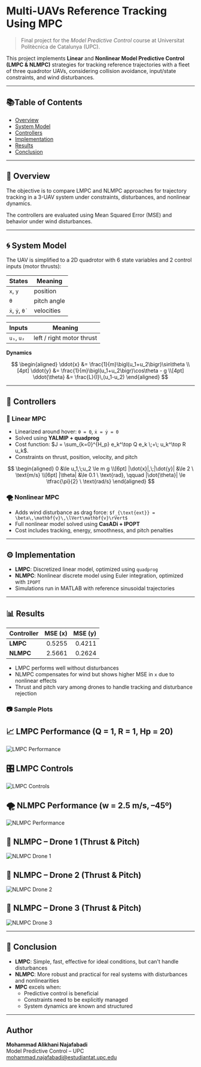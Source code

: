 # Multi-UAVs Reference Tracking Using MPC

> Final project for the *Model Predictive Control* course at Universitat Politècnica de Catalunya (UPC).

This project implements **Linear** and **Nonlinear Model Predictive Control (LMPC & NLMPC)** strategies for tracking reference trajectories with a fleet of three quadrotor UAVs, considering collision avoidance, input/state constraints, and wind disturbances.

---

##  📚Table of Contents

- [Overview](#overview)
- [System Model](#system-model)
- [Controllers](#controllers)
- [Implementation](#implementation)
- [Results](#results)
- [Conclusion](#conclusion)

---

## 🧠 Overview

The objective is to compare LMPC and NLMPC approaches for trajectory tracking in a 3-UAV system under constraints, disturbances, and nonlinear dynamics. 

The controllers are evaluated using Mean Squared Error (MSE) and behavior under wind disturbances.

---

## 🌀 System Model

The UAV is simplified to a 2D quadrotor with 6 state variables and 2 control inputs (motor thrusts):

| **States** | Meaning |
|------------|---------|
| `x`, `y`   | position |
| `θ`        | pitch angle |
| `ẋ`, `ẏ`, `θ̇` | velocities |

| **Inputs** | Meaning |
|------------|---------|
| `u₁`, `u₂` | left / right motor thrust |

**Dynamics**

$$
\begin{aligned}
\ddot{x} &= \frac{1}{m}\bigl(u_1+u_2\bigr)\sin\theta \\[4pt]
\ddot{y} &= \frac{1}{m}\bigl(u_1+u_2\bigr)\cos\theta - g \\[4pt]
\ddot{\theta} &= \frac{L}{I}\,(u_1-u_2)
\end{aligned}
$$

---

## 🧮 Controllers

### 📏 Linear MPC

- Linearized around hover: `θ = 0`, `ẋ = ẏ = 0`
- Solved using **YALMIP + quadprog**
- Cost function:
  $J = \sum_{k=0}^{H_p} e_k^\top Q e_k \;+\; u_k^\top R u_k$.
- Constraints on thrust, position, velocity, and pitch

$$
\begin{aligned}
0 &\le u_1,\;u_2 \le m g \\[6pt]
|\dot{x}|,\;|\dot{y}| &\le 2 \ \text{m/s} \\[6pt]
|\theta| &\le 0.1 \ \text{rad}, \qquad
|\dot{\theta}| \le \tfrac{\pi}{2} \ \text{rad/s}
\end{aligned}
$$


### 🌪 Nonlinear MPC

- Adds wind disturbance as drag force: `$f_{\text{ext}} = \beta\,\mathbf{v}\,\lVert\mathbf{v}\rVert$`
- Full nonlinear model solved using **CasADi + IPOPT**
- Cost includes tracking, energy, smoothness, and pitch penalties

---

## ⚙️ Implementation

- **LMPC**: Discretized linear model, optimized using `quadprog`
- **NLMPC**: Nonlinear discrete model using Euler integration, optimized with `IPOPT`
- Simulations run in MATLAB with reference sinusoidal trajectories

---

##  📊 Results

| Controller | MSE (x) | MSE (y) |
|------------|--------:|--------:|
| **LMPC**   | 0.5255  | 0.4211  |
| **NLMPC**  | 2.5661  | 0.2624  |

- LMPC performs well without disturbances
- NLMPC compensates for wind but shows higher MSE in `x` due to nonlinear effects
- Thrust and pitch vary among drones to handle tracking and disturbance rejection

### 📷 Sample Plots

## 📈 LMPC Performance (Q = 1, R = 1, Hp = 20)
![LMPC Performance](./NMPC/img/p2.png)

## 🎛️ LMPC Controls
![LMPC Controls](./NMPC/img/l1.jpg)

## 🌪️ NLMPC Performance (w = 2.5 m/s, –45º)
![NLMPC Performance](./NMPC/img/uu.png)

## 🚁 NLMPC – Drone 1 (Thrust & Pitch)
![NLMPC Drone 1](./NMPC/img/u3.jpg)

## 🚁 NLMPC – Drone 2 (Thrust & Pitch)
![NLMPC Drone 2](./NMPC/img/u4.jpg)

## 🚁 NLMPC – Drone 3 (Thrust & Pitch)
![NLMPC Drone 3](./NMPC/img/u5.jpg)

---

## 🧾 Conclusion

- **LMPC**: Simple, fast, effective for ideal conditions, but can't handle disturbances
- **NLMPC**: More robust and practical for real systems with disturbances and nonlinearities
- **MPC** excels when:
  - Predictive control is beneficial
  - Constraints need to be explicitly managed
  - System dynamics are known and structured

---

## Author

**Mohammad Alikhani Najafabadi**  
Model Predictive Control – UPC  
mohammad.najafabadi@estudiantat.upc.edu



